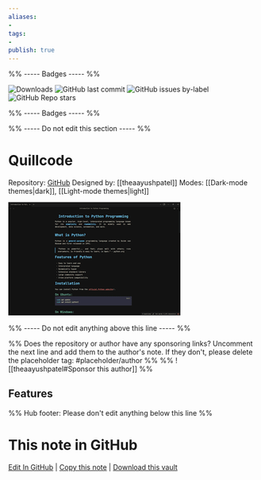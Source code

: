 ```yaml
---
aliases:
- 
tags: 
- 
publish: true
---
```


%% ----- Badges ----- %%

![Downloads](https://img.shields.io/badge/downloads-1830-573E7A?style=for-the-badge&logo=)
![GitHub last commit](https://img.shields.io/github/last-commit/theaayushpatel/quillcode?color=573E7A&label=last%20update&logo=github&style=for-the-badge)
![GitHub issues by-label](https://img.shields.io/github/issues/theaayushpatel/quillcode/help%20wanted?color=573E7A&logo=github&style=for-the-badge) 
![GitHub Repo stars](https://img.shields.io/github/stars/theaayushpatel/quillcode?color=573E7A&logo=github&style=for-the-badge)

%% ----- Badges ----- %%

%% ----- Do not edit this section ----- %%

# Quillcode

Repository: [GitHub](https://github.com/theaayushpatel/quillcode)
Designed by: [[theaayushpatel]]
Modes: [[Dark-mode themes|dark]], [[Light-mode themes|light]]



![screenshot](https://github.com/theaayushpatel/quillcode/raw/HEAD/assets/dark-screenshot.png)

%% ----- Do not edit anything above this line ----- %% 

%% Does the repository or author have any sponsoring links? Uncomment the next line and add them to the author's note. If they don't, please delete the placeholder tag: #placeholder/author %%
%% ![[theaayushpatel#Sponsor this author]] %%


## Features



%% Hub footer: Please don't edit anything below this line %%

# This note in GitHub

<span class="git-footer">[Edit In GitHub](https://github.dev/obsidian-community/obsidian-hub/blob/main/02%20-%20Community%20Expansions/02.05%20All%20Community%20Expansions/Themes/Quillcode.md "git-hub-edit-note") | [Copy this note](https://raw.githubusercontent.com/obsidian-community/obsidian-hub/main/02%20-%20Community%20Expansions/02.05%20All%20Community%20Expansions/Themes/Quillcode.md "git-hub-copy-note") | [Download this vault](https://github.com/obsidian-community/obsidian-hub/archive/refs/heads/main.zip "git-hub-download-vault") </span>
